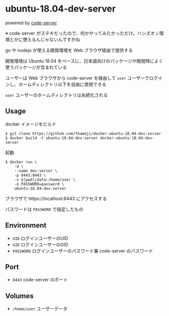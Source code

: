 ubuntu-18.04-dev-server
====

powered by [code-server](https://github.com/codercom/code-server)

※ code-server がステキだったので、何かやってみたかっただけ。ハンズオン環境とかに使えるんじゃないんですかね

go や nodejs が使える開発環境を Web ブラウザ経由で提供する

開発環境は Ubuntu 18.04 をベースに、日本語向けのパッケージや開発時によく使うパッケージが含まれている

ユーザーは Web ブラウザから code-server を経由して `user` ユーザーでログインし、ホームディレクトリ以下を自由に使用できる

`user` ユーザーのホームディレクトリは永続化される

## Usage

docker イメージをビルド

```
$ git clone https://github.com/thamaji/docker-ubuntu-18.04-dev-server
$ docker build -t ubuntu-18.04-dev-server docker-ubuntu-18.04-dev-server
```

起動

```
$ docker run \
    -d \
    --name dev-server \
    -p 8443:8443 \
    -v $(pwd)/data:/home/user \
    -e PASSWORD=password \
    ubuntu-18.04-dev-server
```

ブラウザで https://localhost:8443 にアクセスする

パスワードは `PASSWORD` で指定したもの

## Environment

- `UID` ログインユーザーのUID
- `GID` ログインユーザーのGID
- `PASSWORD` ログインユーザーのパスワード兼 code-server のパスワード

## Port

- `8443` code-server のポート

## Volumes

- `/home/user` ユーザーデータ
